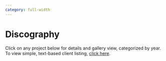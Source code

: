 ```yaml
---
category: full-width
---
```

<script src="gallery.js" type=module></script>
<link rel="stylesheet" href="styles/gallery.css">

<script>const galleries = {{ site.data.discography | jsonify }};</script>
# Discography

<p>Click on any project below for details and gallery view, categorized by year. To view simple, text-based client listing, <a href=clients>click here</a>.</p>
<div id=gallery></div>
